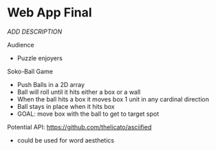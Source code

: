 # Web App Final

*ADD DESCRIPTION*

Audience
- Puzzle enjoyers

Soko-Ball Game
- Push Balls in a 2D array
- Ball will roll until it hits either a box or a wall
- When the ball hits a box it moves box 1 unit in any cardinal direction
- Ball stays in place when it hits box
- GOAL: move box with the ball to get to target spot

Potential API: https://github.com/thelicato/asciified
- could be used for word aesthetics

